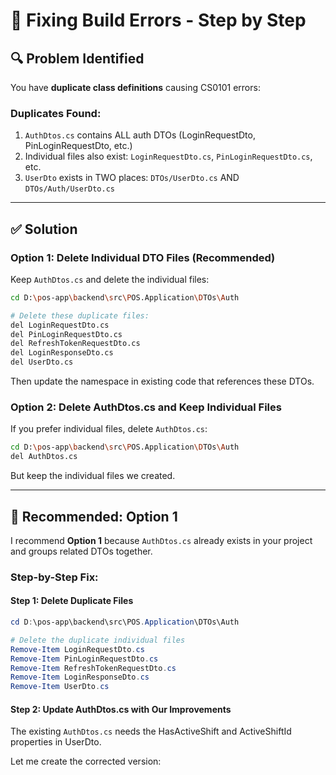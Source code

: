 # 🔧 Fixing Build Errors - Step by Step

## 🔍 Problem Identified

You have **duplicate class definitions** causing CS0101 errors:

### Duplicates Found:
1. `AuthDtos.cs` contains ALL auth DTOs (LoginRequestDto, PinLoginRequestDto, etc.)
2. Individual files also exist: `LoginRequestDto.cs`, `PinLoginRequestDto.cs`, etc.
3. `UserDto` exists in TWO places: `DTOs/UserDto.cs` AND `DTOs/Auth/UserDto.cs`

---

## ✅ **Solution**

### **Option 1: Delete Individual DTO Files (Recommended)**

Keep `AuthDtos.cs` and delete the individual files:

```bash
cd D:\pos-app\backend\src\POS.Application\DTOs\Auth

# Delete these duplicate files:
del LoginRequestDto.cs
del PinLoginRequestDto.cs
del RefreshTokenRequestDto.cs
del LoginResponseDto.cs
del UserDto.cs
```

Then update the namespace in existing code that references these DTOs.

### **Option 2: Delete AuthDtos.cs and Keep Individual Files**

If you prefer individual files, delete `AuthDtos.cs`:

```bash
cd D:\pos-app\backend\src\POS.Application\DTOs\Auth
del AuthDtos.cs
```

But keep the individual files we created.

---

## 🎯 **Recommended: Option 1**

I recommend **Option 1** because `AuthDtos.cs` already exists in your project and groups related DTOs together.

### **Step-by-Step Fix:**

#### **Step 1: Delete Duplicate Files**

```powershell
cd D:\pos-app\backend\src\POS.Application\DTOs\Auth

# Delete the duplicate individual files
Remove-Item LoginRequestDto.cs
Remove-Item PinLoginRequestDto.cs
Remove-Item RefreshTokenRequestDto.cs
Remove-Item LoginResponseDto.cs
Remove-Item UserDto.cs
```

#### **Step 2: Update AuthDtos.cs with Our Improvements**

The existing `AuthDtos.cs` needs the HasActiveShift and ActiveShiftId properties in UserDto.

Let me create the corrected version:

